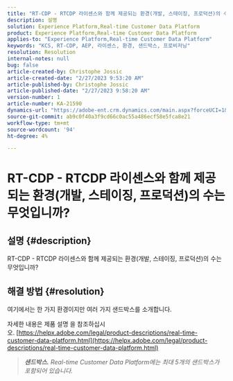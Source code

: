 ```yaml
---
title: "RT-CDP - RTCDP 라이센스와 함께 제공되는 환경(개발, 스테이징, 프로덕션)의 수는 무엇입니까?"
description: 설명
solution: Experience Platform,Real-time Customer Data Platform
product: Experience Platform,Real-time Customer Data Platform
applies-to: "Experience Platform,Real-time Customer Data Platform"
keywords: "KCS, RT-CDP, AEP, 라이센스, 환경, 샌드박스, 프로비저닝"
resolution: Resolution
internal-notes: null
bug: false
article-created-by: Christophe Jossic
article-created-date: "2/27/2023 9:53:20 AM"
article-published-by: Christophe Jossic
article-published-date: "2/27/2023 9:58:20 AM"
version-number: 1
article-number: KA-21590
dynamics-url: "https://adobe-ent.crm.dynamics.com/main.aspx?forceUCI=1&pagetype=entityrecord&etn=knowledgearticle&id=3fdd448f-84b6-ed11-83fe-6045bd006a22"
source-git-commit: ab9c0f40a3f9cd66c0ac55a486ecf58e5fca8e21
workflow-type: tm+mt
source-wordcount: '94'
ht-degree: 4%

---
```


# RT-CDP - RTCDP 라이센스와 함께 제공되는 환경(개발, 스테이징, 프로덕션)의 수는 무엇입니까?

## 설명 {#description}

RT-CDP - RTCDP 라이센스와 함께 제공되는 환경(개발, 스테이징, 프로덕션)의 수는 무엇입니까?

## 해결 방법 {#resolution}


여기에서는 한 가지 환경이지만 여러 가지 샌드박스를 소개합니다.

자세한 내용은 제품 설명 을 참조하십시오. [https://helpx.adobe.com/legal/product-descriptions/real-time-customer-data-platform.html](https://helpx.adobe.com/legal/product-descriptions/real-time-customer-data-platform.html)


> <b>*샌드박스.</b> Real-time Customer Data Platform에는 최대 5개의 샌드박스가 포함되어 있습니다.*

